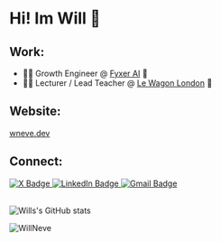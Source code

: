 # Hi! Im Will 👋

## Work:
- 🧑‍💻 Growth Engineer @ [Fyxer AI](https://fyxer.ai) 📧
- 🧑‍🏫 Lecturer / Lead Teacher @ [Le Wagon London](https://www.lewagon.com/london) 🍎

## Website:
[wneve.dev](https://wneve.dev)

## Connect: 
<div id="badges">
  <a href="https://x.com/w1llneve">
    <img src="https://img.shields.io/badge/@w1llneve-black?style=for-the-badge&logo=x&logoColor=white" alt="X Badge" />
  </a>
  <a href="https://www.linkedin.com/in/wneve/">
    <img src="https://img.shields.io/badge/LinkedIn-0470AE?style=for-the-badge&logo=linkedin&logoColor=white" alt="LinkedIn Badge" />
  </a>
  <a href="mailto:williamneve6000@gmail.com">
    <img src="https://img.shields.io/badge/williamneve6000@gmail.com-C61000?style=for-the-badge&logo=gmail&logoColor=white" alt="Gmail Badge" />
  </a>
</div>

<br/>

![Wills's GitHub stats](https://github-stats-cards-rose.vercel.app/api?username=willneve&theme=dark&hide=stars,issues,contribs)

<p align="left"> <img src="https://komarev.com/ghpvc/?username=WillNeve&label=Profile%20views&color=brightgreen&style=flat" alt="WillNeve" /> </p>
